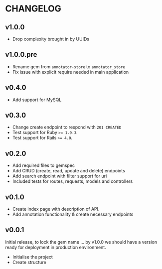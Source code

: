 CHANGELOG
=========

v1.0.0
------

* Drop complexity brought in by UUIDs


v1.0.0.pre
----------

* Rename gem from `annotator-store` to `annotator_store`
* Fix issue with explicit require needed in main application


v0.4.0
------

* Add support for MySQL


v0.3.0
------

* Change create endpoint to respond with `201 CREATED`
* Test support for Ruby `>= 1.9.3`.
* Test support for Rails `>= 4.0`.


v0.2.0
------

* Add required files to gemspec
* Add CRUD (create, read, update and delete) endpoints
* Add search endpoint with filter support for uri
* Included tests for routes, requests, models and controllers


v0.1.0
------

* Create index page with description of API.
* Add annotation functionality & create necessary endpoints


v0.0.1
------

Initial release, to lock the gem name ... by v1.0.0 we should have a version
ready for deployment in production environment.

* Initialise the project
* Create structure
